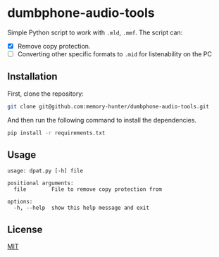 # dumbphone-audio-tools

Simple Python script to work with `.mld`, `.mmf`. The script can:
- [x] Remove copy protection.
- [ ] Converting other specific formats to `.mid` for listenability on the PC
 
 ## Installation

First, clone the repository:

```bash
git clone git@github.com:memory-hunter/dumbphone-audio-tools.git
```

And then run the following command to install the dependencies.
```bash
pip install -r requirements.txt
```

## Usage
```
usage: dpat.py [-h] file

positional arguments:
  file        File to remove copy protection from

options:
  -h, --help  show this help message and exit
```
## License
[MIT](https://choosealicense.com/licenses/mit/)
